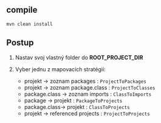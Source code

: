 ## compile
`mvn clean install`

## Postup
1. Nastav svoj vlastný folder do **ROOT_PROJECT_DIR**
2. Vyber jednu z mapovacích stratégií:

   - projekt -> zoznam packages : `ProjectToPackages`
   - projekt -> zoznam package.class : `ProjectToClasses`
   - package.class -> zoznam imports : `ClassToImports`
   - package -> projekt : `PackageToProjects`
   - package.class-> projekt : `ClassToProjects`
   - projekt -> referenced projects : `ProjectToProjects`
